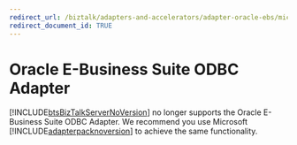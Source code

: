 ```yaml
---
redirect_url: /biztalk/adapters-and-accelerators/adapter-oracle-ebs/microsoft-biztalk-adapter-for-oracle-e-business-suite-documentation.md
redirect_document_id: TRUE
--- 
```



# Oracle E-Business Suite ODBC Adapter

[!INCLUDE[btsBizTalkServerNoVersion](../includes/btsbiztalkservernoversion-md.md)] no longer supports the Oracle E-Business Suite ODBC Adapter. We recommend you use Microsoft [!INCLUDE[adapterpacknoversion](../includes/adapterpacknoversion-md.md)] to achieve the same functionality.  
